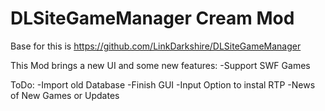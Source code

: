 # DLSiteGameManager Cream Mod

Base for this is https://github.com/LinkDarkshire/DLSiteGameManager

This Mod brings a new UI and some new features:
-Support SWF Games

ToDo:
-Import old Database
-Finish GUI
-Input Option to instal RTP
-News of New Games or Updates
